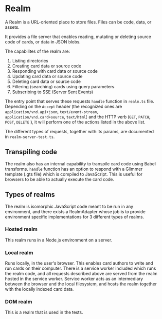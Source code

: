 # Realm

A Realm is a URL-oriented place to store files. Files can be code, data, or assets.

It provides a file server that enables reading, mutating or deleting source code of cards, or data in JSON blobs.

The capabilites of the realm are:

1. Listing directories
2. Creating card data or source code
3. Responding with card data or source code
4. Updating card data or source code
5. Deleting card data or source code
6. Filtering (searching) cards using query parameters
7. Subscribing to SSE (Server Sent Events)

The entry point that serves these requests `handle` function in `realm.ts` file. Depending on the `Accept` header
(the recognized ones are `application/vnd.api+json`, `text/event-stream`, `application/vnd.card+source`, `text/html`)
and the HTTP verb (`GET`, `PATCH`, `POST`, `DELETE` ), it will perform one of the actions listed in the above list.

The different types of requests, together with its params, are documented in `realm-server-test.ts`.

## Transpiling code

The realm also has an internal capability to transpile card code using Babel transforms. `handle` function has an option to
respond with a Glimmer template (.gts file) which is compiled to JavaScript. This is useful for browsers to be able to
actually execute the card code.

## Types of realms

The realm is isomorphic JavaScript code meant to be run in any environment, and there exists a RealmAdapter whose job is to provide environment specific implementations for 3 different types of realms.

### Hosted realm

This realm runs in a Node.js environment on a server.

### Local realm

Runs locally, in the user's browser. This enables card authors to write and run cards on their computer.
There is a service worker included which runs the realm code, and all requests described above are served from the realm hosted
in the service worker. Service worker acts as an intermediary between the browser and the local filesystem, and hosts the realm
together with the locally indexed card data.

### DOM realm

This is a realm that is used in the tests.
